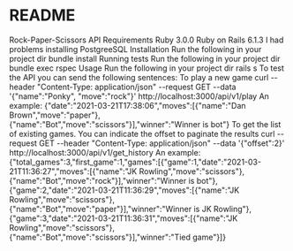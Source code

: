 # README

Rock-Paper-Scissors API
Requirements
Ruby 3.0.0
Ruby on Rails 6.1.3
I had problems installing PostgreeSQL 
Installation
Run the following in your project dir
bundle install
Running tests
Run the following in your project dir
bundle exec rspec
Usage
Run the following in your project dir
rails s
To test the API you can send the following sentences:
To play a new game
curl --header "Content-Type: application/json" --request GET --data '{"name":"Ponky", "move":"rock"}' http://localhost:3000/api/v1/play
An example:
{"date":"2021-03-21T17:38:06","moves":[{"name":"Dan Brown","move":"paper"},{"name":"Bot","move":"scissors"}],"winner":"Winner is bot"}
To get the list of existing games. You can indicate the offset to paginate the results
curl --request GET --header "Content-Type: application/json" --data '{"offset":2}' http://localhost:3000/api/v1/get_history
An example:
{"total_games":3,"first_game":1,"games":[{"game":1,"date":"2021-03-21T11:36:27","moves":[{"name":"JK Rowling","move":"scissors"},{"name":"Bot","move":"rock"}],"winner":"Winner is bot"},{"game":2,"date":"2021-03-21T11:36:29","moves":[{"name":"JK Rowling","move":"scissors"},{"name":"Bot","move":"paper"}],"winner":"Winner is JK Rowling"},{"game":3,"date":"2021-03-21T11:36:31","moves":[{"name":"JK Rowling","move":"scissors"},{"name":"Bot","move":"scissors"}],"winner":"Tied game"}]}
